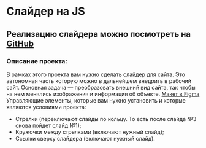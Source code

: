# Слайдер на JS
## Реализацию слайдера можно посмотреть на [GitHub](https://github.com/serg310583/module5_homework.git)

### Описание проекта:
В рамках этого проекта вам нужно сделать слайдер для сайта. Это автономная часть которую можно в дальнейшем внедрить в рабочий сайт.
Основная задача — преобразовать внешний вид сайта, так чтобы на нем менялись изображения и информация об объекте.
[Макет в Figma](https://www.figma.com/file/D4rkmpfIjEC3GwYBPgE1vd/Slider) 
Управляющие элементы, которые вам нужно установить и которые являются условиями проекта:
- Стрелки (переключают слайды по кольцу. То есть после слайда №3 снова пойдет слайд №1);
- Кружочки между стрелками (включают нужный слайд);
- Ссылки сверху слайдера (включают нужный слайд).
